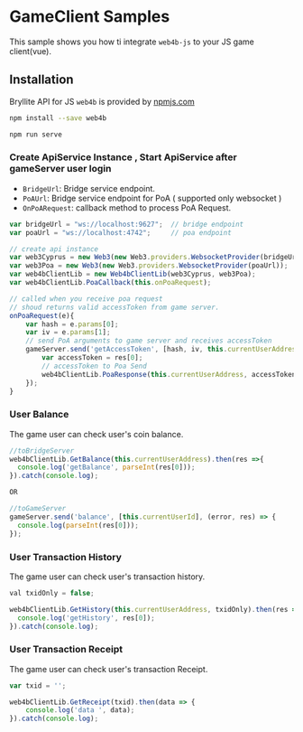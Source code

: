 # GameClient Samples
This sample shows you how ti integrate `web4b-js` to your JS game client(vue).

## Installation

Bryllite API for JS `web4b` is provided by [npmjs.com](https://www.npmjs.com/package/web4b/)

~~~bash
npm install --save web4b

npm run serve
~~~

### Create ApiService Instance , Start ApiService after gameServer user login
* `BridgeUrl`: Bridge service endpoint.
* `PoAUrl`: Bridge service endpoint for PoA ( supported only websocket )
* `OnPoARequest`: callback method to process PoA Request.

~~~js
var bridgeUrl = "ws://localhost:9627";  // bridge endpoint
var poaUrl = "ws://localhost:4742";     // poa endpoint

// create api instance
var web3Cyprus = new Web3(new Web3.providers.WebsocketProvider(bridgeUrl));
var web3Poa = new Web3(new Web3.providers.WebsocketProvider(poaUrl));  
var web4bClientLib = new Web4bClientLib(web3Cyprus, web3Poa);
var web4bClientLib.PoaCallback(this.onPoaRequest);

// called when you receive poa request
// shoud returns valid accessToken from game server.
onPoaRequest(e){
    var hash = e.params[0];
    var iv = e.params[1];
    // send PoA arguments to game server and receives accessToken
    gameServer.send('getAccessToken', [hash, iv, this.currentUserAddress], (error, res) => {
        var accessToken = res[0];
        // accessToken to Poa Send
        web4bClientLib.PoaResponse(this.currentUserAddress, accessToken).then(console.log).catch(console.log);
    });
}
~~~

### User Balance
The game user can check user's coin balance.

~~~js
//toBridgeServer
web4bClientLib.GetBalance(this.currentUserAddress).then(res =>{
  console.log('getBalance', parseInt(res[0]));
}).catch(console.log);

OR

//toGameServer
gameServer.send('balance', [this.currentUserId], (error, res) => {
  console.log(parseInt(res[0]));
});   
~~~

### User Transaction History
The game user can check user's transaction history.

~~~js
val txidOnly = false;

web4bClientLib.GetHistory(this.currentUserAddress, txidOnly).then(res =>{
  console.log('getHistory', res[0]);
}).catch(console.log);
~~~

### User Transaction Receipt
The game user can check user's transaction Receipt.

~~~js
var txid = '';

web4bClientLib.GetReceipt(txid).then(data => {
    console.log('data ', data);
}).catch(console.log);
~~~